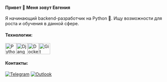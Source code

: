 #### Привет 👋 Меня зовут Евгения

Я начинающий backend-разработчик на Python 🐍. Ищу возможности для роста и обучения в данной сфере.

#### Технологии:

<p align="left">
<a href="https://www.python.org/" target="_blank" rel="noreferrer"><img src="https://raw.githubusercontent.com/danielcranney/readme-generator/main/public/icons/skills/python-colored.svg" width="36" height="36" alt="Python" /></a><a href="https://www.djangoproject.com/" target="_blank" rel="noreferrer"><img src="https://raw.githubusercontent.com/danielcranney/readme-generator/main/public/icons/skills/django-colored.svg" width="36" height="36" alt="Django" /></a><a href="https://www.docker.com/" target="_blank" rel="noreferrer"><img src="https://raw.githubusercontent.com/danielcranney/readme-generator/main/public/icons/skills/docker-colored.svg" width="36" height="36" alt="Docker" /></a><a href="https://git-scm.com/" target="_blank" rel="noreferrer"><img src="https://raw.githubusercontent.com/danielcranney/readme-generator/main/public/icons/skills/git-colored.svg" width="36" height="36" alt="Git" /></a>
</p>

#### Контакты:

[![Telegram](https://img.shields.io/badge/-Telegram-003f5c?style=for-the-badge&logo=telegram)](https://t.me/eva_bogd)
[![Outlook](https://img.shields.io/badge/-outlook-1e90ff?style=for-the-badge&logo=microsoftoutlook)](mailto:eva_bogd@outlook.com)
